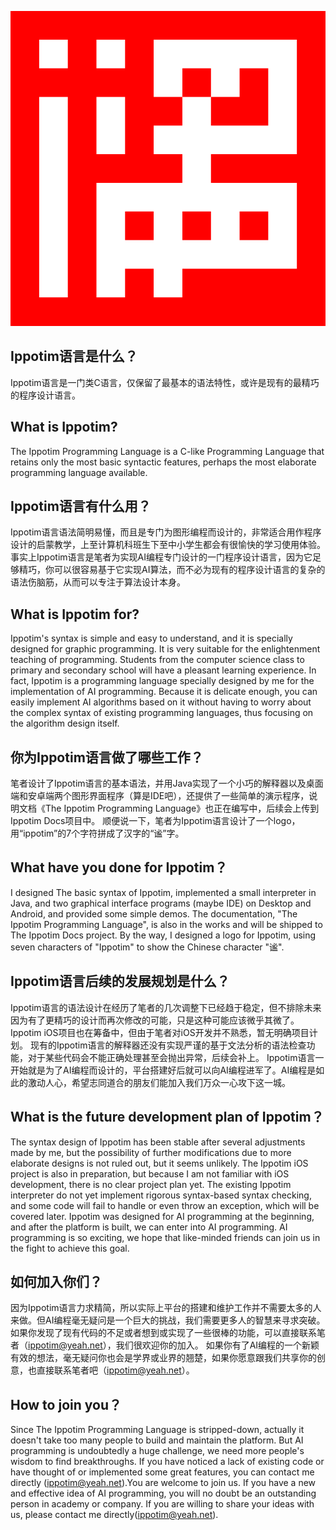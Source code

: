 ![Ippotim Logo](ippotim.png)
## Ippotim语言是什么？
  Ippotim语言是一门类C语言，仅保留了最基本的语法特性，或许是现有的最精巧的程序设计语言。
## What is Ippotim?
  The Ippotim Programming Language is a C-like Programming Language that retains only the most basic syntactic features, perhaps the most elaborate programming language available.

## Ippotim语言有什么用？
  Ippotim语言语法简明易懂，而且是专门为图形编程而设计的，非常适合用作程序设计的启蒙教学，上至计算机科班生下至中小学生都会有很愉快的学习使用体验。
  事实上Ippotim语言是笔者为实现AI编程专门设计的一门程序设计语言，因为它足够精巧，你可以很容易基于它实现AI算法，而不必为现有的程序设计语言的复杂的语法伤脑筋，从而可以专注于算法设计本身。
## What is Ippotim for?
  Ippotim's syntax is simple and easy to understand, and it is specially designed for graphic programming. It is very suitable for the enlightenment teaching of programming. Students from the computer science class to primary and secondary school will have a pleasant learning experience.
  In fact, Ippotim is a programming language specially designed by me for the implementation of AI programming. Because it is delicate enough, you can easily implement AI algorithms based on it without having to worry about the complex syntax of existing programming languages, thus focusing on the algorithm design itself.

## 你为Ippotim语言做了哪些工作？
  笔者设计了Ippotim语言的基本语法，并用Java实现了一个小巧的解释器以及桌面端和安卓端两个图形界面程序（算是IDE吧），还提供了一些简单的演示程序，说明文档《The Ippotim Programming Language》也正在编写中，后续会上传到Ippotim Docs项目中。
  顺便说一下，笔者为Ippotim语言设计了一个logo，用“ippotim”的7个字符拼成了汉字的“谧”字。
## What have you done for Ippotim？
  I designed The basic syntax of Ippotim, implemented a small interpreter in Java, and two graphical interface programs (maybe IDE) on Desktop and Android, and provided some simple demos. The documentation, "The Ippotim Programming Language", is also in the works and will be shipped to The Ippotim Docs project.
  By the way, I designed a logo for Ippotim, using seven characters of "Ippotim" to show the Chinese character "谧".

## Ippotim语言后续的发展规划是什么？
  Ippotim语言的语法设计在经历了笔者的几次调整下已经趋于稳定，但不排除未来因为有了更精巧的设计而再次修改的可能，只是这种可能应该微乎其微了。
  Ippotim iOS项目也在筹备中，但由于笔者对iOS开发并不熟悉，暂无明确项目计划。
  现有的Ippotim语言的解释器还没有实现严谨的基于文法分析的语法检查功能，对于某些代码会不能正确处理甚至会抛出异常，后续会补上。
  Ippotim语言一开始就是为了AI编程而设计的，平台搭建好后就可以向AI编程进军了。AI编程是如此的激动人心，希望志同道合的朋友们能加入我们万众一心攻下这一城。
## What is the future development plan of Ippotim？
  The syntax design of Ippotim has been stable after several adjustments made by me, but the possibility of further modifications due to more elaborate designs is not ruled out, but it seems unlikely.
  The Ippotim iOS project is also in preparation, but because I am not familiar with iOS development, there is no clear project plan yet.
  The existing Ippotim interpreter do not yet implement rigorous syntax-based syntax checking, and some code will fail to handle or even throw an exception, which will be covered later.
  Ippotim was designed for AI programming at the beginning, and after the platform is built, we can enter into AI programming. AI programming is so exciting, we hope that like-minded friends can join us in the fight to achieve this goal.

## 如何加入你们？
  因为Ippotim语言力求精简，所以实际上平台的搭建和维护工作并不需要太多的人来做。但AI编程毫无疑问是一个巨大的挑战，我们需要更多人的智慧来寻求突破。
  如果你发现了现有代码的不足或者想到或实现了一些很棒的功能，可以直接联系笔者（ippotim@yeah.net），我们很欢迎你的加入。
  如果你有了AI编程的一个新颖有效的想法，毫无疑问你也会是学界或业界的翘楚，如果你愿意跟我们共享你的创意，也直接联系笔者吧（ippotim@yeah.net）。
## How to join you？
  Since The Ippotim Programming Language is stripped-down, actually it doesn't take too many people to build and maintain the platform. But AI programming is undoubtedly a huge challenge, we need more people's wisdom to find breakthroughs.
  If you have noticed a lack of existing code or have thought of or implemented some great features, you can contact me directly (ippotim@yeah.net).You are welcome to join us.
  If you have a new and effective idea of AI programming, you will no doubt be an outstanding person in academy or company. If you are willing to share your ideas with us, please contact me directly(ippotim@yeah.net).
